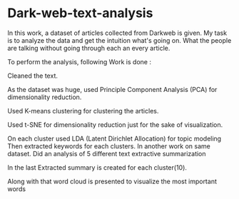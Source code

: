# Dark-web-text-analysis
In this work, a dataset of articles collected from Darkweb is given. My task is to analyze the data and get the intuition what's going on. What the people are talking without going through each an every article.

To perform the analysis, following Work is done :

Cleaned the text.

As the dataset was huge, used Principle Component Analysis (PCA) for dimensionality reduction.

Used K-means clustering for clustering the articles.

Used t-SNE for dimensionality reduction just for the sake of visualization.

On each cluster used LDA (Latent Dirichlet Allocation) for topic modeling
Then extracted keywords for each clusters.
In another work on same dataset. Did an analysis of 5 different text extractive summarization

In the last Extracted summary is created for each cluster(10).

Along with that word cloud is presented to visualize the most important words
